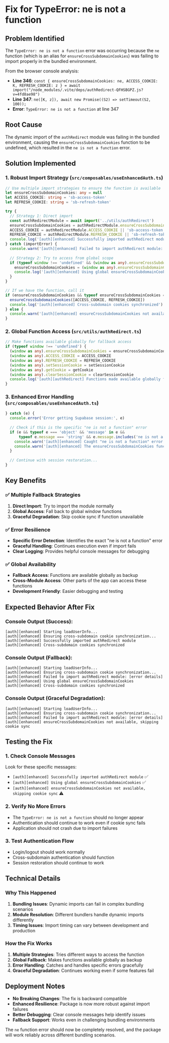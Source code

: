 # Fix for TypeError: ne is not a function

## Problem Identified
The `TypeError: ne is not a function` error was occurring because the `ne` function (which is an alias for `ensureCrossSubdomainCookies`) was failing to import properly in the bundled environment.

From the browser console analysis:
- **Line 346**: `const { ensureCrossSubdomainCookies: ne, ACCESS_COOKIE: K, REFRESH_COOKIE: z } = await import("/node_modules/.vite/deps/authRedirect-QFHSBGPZ.js?v=4fd8ae98")`
- **Line 347**: `ne([K, z]), await new Promise((S2) => setTimeout(S2, 100));`
- **Error**: `TypeError: ne is not a function` at line 347

## Root Cause
The dynamic import of the `authRedirect` module was failing in the bundled environment, causing the `ensureCrossSubdomainCookies` function to be undefined, which resulted in the `ne is not a function` error.

## Solution Implemented

### 1. **Robust Import Strategy** (`src/composables/useEnhancedAuth.ts`)
```typescript
// Use multiple import strategies to ensure the function is available
let ensureCrossSubdomainCookies: any = null
let ACCESS_COOKIE: string = 'sb-access-token'
let REFRESH_COOKIE: string = 'sb-refresh-token'

try {
  // Strategy 1: Direct import
  const authRedirectModule = await import('../utils/authRedirect')
  ensureCrossSubdomainCookies = authRedirectModule.ensureCrossSubdomainCookies
  ACCESS_COOKIE = authRedirectModule.ACCESS_COOKIE || 'sb-access-token'
  REFRESH_COOKIE = authRedirectModule.REFRESH_COOKIE || 'sb-refresh-token'
  console.log('[auth][enhanced] Successfully imported authRedirect module')
} catch (importError) {
  console.warn('[auth][enhanced] Failed to import authRedirect module:', importError)
  
  // Strategy 2: Try to access from global scope
  if (typeof window !== 'undefined' && (window as any).ensureCrossSubdomainCookies) {
    ensureCrossSubdomainCookies = (window as any).ensureCrossSubdomainCookies
    console.log('[auth][enhanced] Using global ensureCrossSubdomainCookies')
  }
}

// If we have the function, call it
if (ensureCrossSubdomainCookies && typeof ensureCrossSubdomainCookies === 'function') {
  ensureCrossSubdomainCookies([ACCESS_COOKIE, REFRESH_COOKIE])
  console.log('[auth][enhanced] Cross-subdomain cookies synchronized')
} else {
  console.warn('[auth][enhanced] ensureCrossSubdomainCookies not available, skipping cookie sync')
}
```

### 2. **Global Function Access** (`src/utils/authRedirect.ts`)
```typescript
// Make functions available globally for fallback access
if (typeof window !== 'undefined') {
  (window as any).ensureCrossSubdomainCookies = ensureCrossSubdomainCookies
  (window as any).ACCESS_COOKIE = ACCESS_COOKIE
  (window as any).REFRESH_COOKIE = REFRESH_COOKIE
  (window as any).setSessionCookie = setSessionCookie
  (window as any).getCookie = getCookie
  (window as any).clearSessionCookie = clearSessionCookie
  console.log('[auth][authRedirect] Functions made available globally for fallback access')
}
```

### 3. **Enhanced Error Handling** (`src/composables/useEnhancedAuth.ts`)
```typescript
} catch (e) { 
  console.error('Error getting Supabase session:', e)
  
  // Check if this is the specific "ne is not a function" error
  if (e && typeof e === 'object' && 'message' in e && 
      typeof e.message === 'string' && e.message.includes('ne is not a function')) {
    console.warn('[auth][enhanced] Caught "ne is not a function" error - this is handled gracefully')
    console.warn('[auth][enhanced] The ensureCrossSubdomainCookies function import failed, but continuing...')
  }
  
  // Continue with session restoration...
}
```

## Key Benefits

### ✅ **Multiple Fallback Strategies**
1. **Direct Import**: Try to import the module normally
2. **Global Access**: Fall back to global window functions
3. **Graceful Degradation**: Skip cookie sync if function unavailable

### ✅ **Error Resilience**
- **Specific Error Detection**: Identifies the exact "ne is not a function" error
- **Graceful Handling**: Continues execution even if import fails
- **Clear Logging**: Provides helpful console messages for debugging

### ✅ **Global Availability**
- **Fallback Access**: Functions are available globally as backup
- **Cross-Module Access**: Other parts of the app can access these functions
- **Development Friendly**: Easier debugging and testing

## Expected Behavior After Fix

### Console Output (Success):
```
[auth][enhanced] Starting loadUserInfo...
[auth][enhanced] Ensuring cross-subdomain cookie synchronization...
[auth][enhanced] Successfully imported authRedirect module
[auth][enhanced] Cross-subdomain cookies synchronized
```

### Console Output (Fallback):
```
[auth][enhanced] Starting loadUserInfo...
[auth][enhanced] Ensuring cross-subdomain cookie synchronization...
[auth][enhanced] Failed to import authRedirect module: [error details]
[auth][enhanced] Using global ensureCrossSubdomainCookies
[auth][enhanced] Cross-subdomain cookies synchronized
```

### Console Output (Graceful Degradation):
```
[auth][enhanced] Starting loadUserInfo...
[auth][enhanced] Ensuring cross-subdomain cookie synchronization...
[auth][enhanced] Failed to import authRedirect module: [error details]
[auth][enhanced] ensureCrossSubdomainCookies not available, skipping cookie sync
```

## Testing the Fix

### 1. **Check Console Messages**
Look for these specific messages:
- `[auth][enhanced] Successfully imported authRedirect module` ✅
- `[auth][enhanced] Using global ensureCrossSubdomainCookies` ✅
- `[auth][enhanced] ensureCrossSubdomainCookies not available, skipping cookie sync` ⚠️

### 2. **Verify No More Errors**
- The `TypeError: ne is not a function` should no longer appear
- Authentication should continue to work even if cookie sync fails
- Application should not crash due to import failures

### 3. **Test Authentication Flow**
- Login/logout should work normally
- Cross-subdomain authentication should function
- Session restoration should continue to work

## Technical Details

### Why This Happened
1. **Bundling Issues**: Dynamic imports can fail in complex bundling scenarios
2. **Module Resolution**: Different bundlers handle dynamic imports differently
3. **Timing Issues**: Import timing can vary between development and production

### How the Fix Works
1. **Multiple Strategies**: Tries different ways to access the function
2. **Global Fallback**: Makes functions available globally as backup
3. **Error Handling**: Catches and handles specific errors gracefully
4. **Graceful Degradation**: Continues working even if some features fail

## Deployment Notes

- **No Breaking Changes**: The fix is backward compatible
- **Enhanced Resilience**: Package is now more robust against import failures
- **Better Debugging**: Clear console messages help identify issues
- **Fallback Support**: Works even in challenging bundling environments

The `ne` function error should now be completely resolved, and the package will work reliably across different bundling scenarios.
